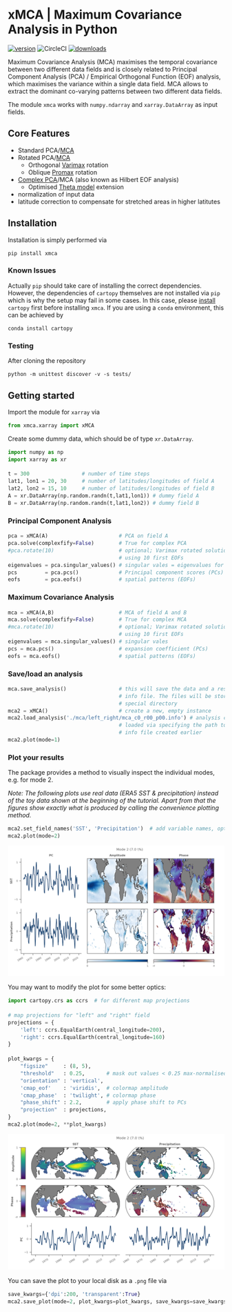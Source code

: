 # xMCA | Maximum Covariance Analysis in Python

[![version](https://img.shields.io/pypi/v/xmca?color=green&label=PyPI)](https://pypi.org/project/xmca/)
![CircleCI](https://img.shields.io/circleci/build/github/nicrie/xmca/master)
[![downloads](https://img.shields.io/pypi/dm/xmca?color=green)](https://pypi.org/project/xmca/)

Maximum Covariance Analysis (MCA) maximises the temporal covariance between two different
data fields and is closely related to Principal Component Analysis (PCA) / Empirical
Orthogonal Function (EOF) analysis, which maximises the variance within a single data
field. MCA allows to extract the dominant co-varying patterns between two different data
fields.

The module `xmca` works with `numpy.ndarray` and `xarray.DataArray` as input fields.

## Core Features
- Standard PCA/[MCA][mca]
- Rotated PCA/[MCA][rotated-mca]
	- Orthogonal [Varimax][varimax] rotation
	- Oblique [Promax][promax] rotation
- [Complex PCA][complex-pca]/MCA (also known as Hilbert EOF analysis)
	- Optimised [Theta model][theta] extension
- normalization of input data
- latitude correction to compensate for stretched areas in higher latitutes


## Installation
Installation is simply performed via
```
pip install xmca
```

### Known Issues
Actually `pip` should take care of installing the correct dependencies. However, the dependencies of `cartopy` themselves are not installed via `pip` which is
why the setup may fail in some cases. In this case, please
[install][cartopy] `cartopy` first before installing `xmca`. If you are using a `conda` environment, this can be achieved by
```
conda install cartopy
```


### Testing
After cloning the repository
```
python -m unittest discover -v -s tests/
```



## Getting started
Import the module for `xarray` via
```py
from xmca.xarray import xMCA
```
Create some dummy data, which should be of type `xr.DataArray`.
```py
import numpy as np
import xarray as xr

t = 300                 # number of time steps
lat1, lon1 = 20, 30     # number of latitudes/longitudes of field A
lat2, lon2 = 15, 10     # number of latitudes/longitudes of field B
A = xr.DataArray(np.random.randn(t,lat1,lon1)) # dummy field A
B = xr.DataArray(np.random.randn(t,lat1,lon2)) # dummy field B
```

### Principal Component Analysis
```py
pca = xMCA(A)                       # PCA on field A
pca.solve(complexfify=False)        # True for complex PCA
#pca.rotate(10)                     # optional; Varimax rotated solution
                                    # using 10 first EOFs
eigenvalues = pca.singular_values() # singular vales = eigenvalues for PCA
pcs         = pca.pcs()             # Principal component scores (PCs)
eofs        = pca.eofs()            # spatial patterns (EOFs)

```

### Maximum Covariance Analysis
```py
mca = xMCA(A,B)                     # MCA of field A and B
mca.solve(complexfify=False)        # True for complex MCA
#mca.rotate(10)                     # optional; Varimax rotated solution
                                    # using 10 first EOFs
eigenvalues = mca.singular_values() # singular vales
pcs = mca.pcs()                     # expansion coefficient (PCs)
eofs = mca.eofs()                   # spatial patterns (EOFs)

```
### Save/load an analysis
```py
mca.save_analysis()                 # this will save the data and a respective
                                    # info file. The files will be stored in a
                                    # special directory
mca2 = xMCA()                       # create a new, empty instance
mca2.load_analysis('./mca/left_right/mca_c0_r00_p00.info') # analysis can be
                                    # loaded via specifying the path to the
                                    # info file created earlier
mca2.plot(mode=1)
```
### Plot your results
The package provides a method to visually inspect the individual modes, e.g. for mode 2.

*Note: The following plots use real data (ERA5 SST & precipitation) instead of the toy data shown at the beginning of the tutorial. Apart from that the figures show exactly what is produced by calling the convenience plotting method.*
```py
mca2.set_field_names('SST', 'Precipitation')  # add variable names, optional
mca2.plot(mode=2)
```
![example-plot1](figs/example-plot1.png)

You may want to modify the plot for some better optics:
```py
import cartopy.crs as ccrs  # for different map projections

# map projections for "left" and "right" field
projections = {
    'left': ccrs.EqualEarth(central_longitude=200),
    'right': ccrs.EqualEarth(central_longitude=160)
}

plot_kwargs = {
    "figsize"     : (8, 5),
    "threshold"   : 0.25,       # mask out values < 0.25 max-normalised amplitude
    "orientation" : 'vertical',
    'cmap_eof'    : 'viridis',  # colormap amplitude
    'cmap_phase'  : 'twilight', # colormap phase
    "phase_shift" : 2.2,        # apply phase shift to PCs
    "projection"  : projections,
}
mca2.plot(mode=2, **plot_kwargs)
```

![example-plot2](figs/example-plot2.png)

You can save the plot to your local disk as a `.png` file via
```py
save_kwargs={'dpi':200, 'transparent':True}
mca2.save_plot(mode=2, plot_kwargs=plot_kwargs, save_kwargs=save_kwargs)
```

[cartopy]: https://scitools.org.uk/cartopy/docs/latest/installing.html

[mca]: ftp://eos.atmos.washington.edu/pub/breth/papers/1992/SVD-theory.pdf

[rotated-mca]: https://journals.ametsoc.org/jcli/article/8/11/2631/35764/Orthogonal-Rotation-of-Spatial-Patterns-Derived

[varimax]: https://en.wikipedia.org/wiki/Varimax_rotation

[promax]: https://bpspsychub.onlinelibrary.wiley.com/doi/abs/10.1111/j.2044-8317.1964.tb00244.x

[complex-pca]: https://journals.ametsoc.org/doi/abs/10.1175/1520-0450(1984)023%3C1660%3ACPCATA%3E2.0.CO%3B2

[theta]: https://linkinghub.elsevier.com/retrieve/pii/S0169207016300243
